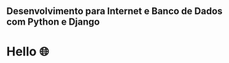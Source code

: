 ## Desenvolvimento para Internet e Banco de Dados com Python e Django

# Hello :globe_with_meridians:










